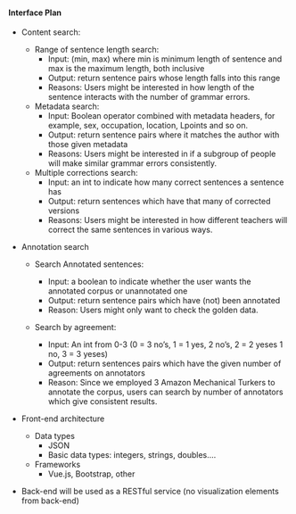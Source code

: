 #### Interface Plan

- Content search:
    - Range of sentence length search:
        - Input: (min, max) where min is minimum length of sentence and max is the maximum length, both inclusive
        - Output: return sentence pairs whose length falls into this range
        - Reasons: Users might be interested in how length of the sentence interacts with the number of grammar errors.
    - Metadata search:
        - Input: Boolean operator combined with metadata headers, for example, sex, occupation, location, Lpoints and so on.
        - Output: return sentence pairs where it matches the author with those given metadata
        - Reasons: Users might be interested in if a subgroup of people will make similar grammar errors consistently.
    - Multiple corrections search:
        - Input: an int to indicate how many correct sentences a sentence has
        - Output: return sentences which have that many of corrected versions
        - Reasons: Users might be interested in how different teachers will correct the same sentences in various ways.

- Annotation search
    - Search Annotated sentences:
        - Input: a boolean to indicate whether the user wants the annotated corpus or unannotated one
        - Output: return sentence pairs which have (not) been annotated
        - Reason: Users might only want to check the golden data.

    - Search by agreement:
        - Input: An int from 0-3 (0 = 3 no’s, 1 = 1 yes, 2 no’s, 2 = 2 yeses 1 no, 3 = 3 yeses)
        - Output: return sentences pairs which have the given number of agreements on annotators
        - Reason: Since we employed 3 Amazon Mechanical Turkers to annotate the corpus, users can search by number of annotators which give consistent results.

- Front-end architecture
    - Data types
        - JSON
        - Basic data types: integers, strings, doubles....
    - Frameworks
        - Vue.js, Bootstrap, other
- Back-end will be used as a RESTful service (no visualization elements from back-end)

	 
			

    
	


